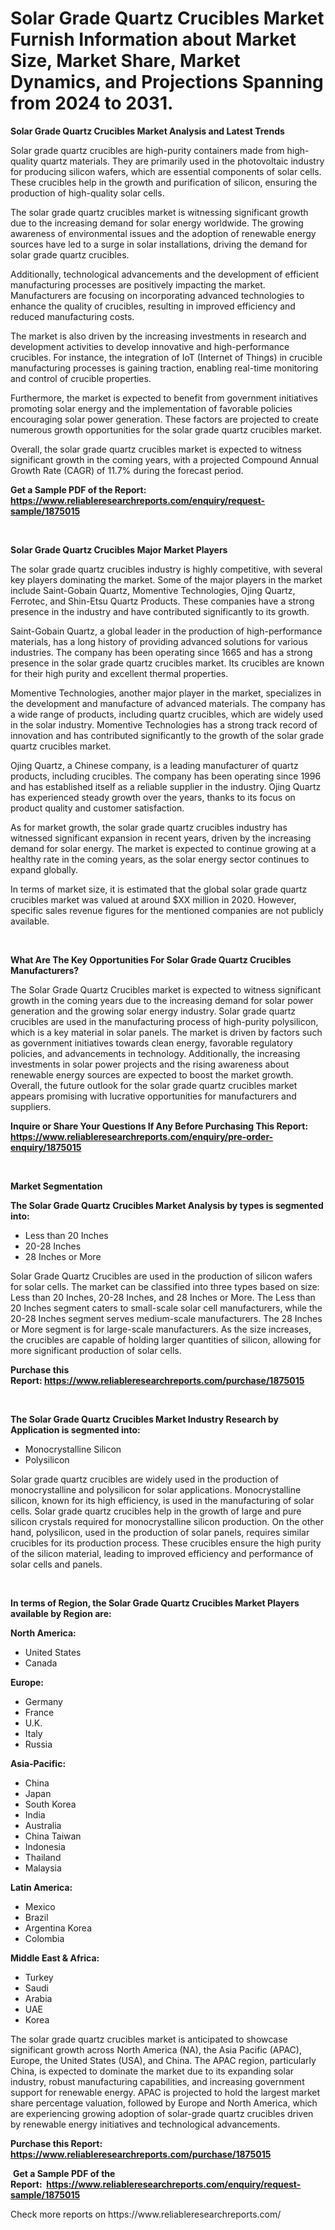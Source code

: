 <p><h1>Solar Grade Quartz Crucibles Market Furnish Information about Market Size, Market Share, Market Dynamics, and Projections Spanning from 2024 to 2031.</h1></p><p><strong>Solar Grade Quartz Crucibles Market Analysis and Latest Trends</strong></p>
<p><p>Solar grade quartz crucibles are high-purity containers made from high-quality quartz materials. They are primarily used in the photovoltaic industry for producing silicon wafers, which are essential components of solar cells. These crucibles help in the growth and purification of silicon, ensuring the production of high-quality solar cells.</p><p>The solar grade quartz crucibles market is witnessing significant growth due to the increasing demand for solar energy worldwide. The growing awareness of environmental issues and the adoption of renewable energy sources have led to a surge in solar installations, driving the demand for solar grade quartz crucibles.</p><p>Additionally, technological advancements and the development of efficient manufacturing processes are positively impacting the market. Manufacturers are focusing on incorporating advanced technologies to enhance the quality of crucibles, resulting in improved efficiency and reduced manufacturing costs.</p><p>The market is also driven by the increasing investments in research and development activities to develop innovative and high-performance crucibles. For instance, the integration of IoT (Internet of Things) in crucible manufacturing processes is gaining traction, enabling real-time monitoring and control of crucible properties.</p><p>Furthermore, the market is expected to benefit from government initiatives promoting solar energy and the implementation of favorable policies encouraging solar power generation. These factors are projected to create numerous growth opportunities for the solar grade quartz crucibles market.</p><p>Overall, the solar grade quartz crucibles market is expected to witness significant growth in the coming years, with a projected Compound Annual Growth Rate (CAGR) of 11.7% during the forecast period.</p></p>
<p><strong>Get a Sample PDF of the Report:&nbsp; <a href="https://www.reliableresearchreports.com/enquiry/request-sample/1875015">https://www.reliableresearchreports.com/enquiry/request-sample/1875015</a></strong></p>
<p>&nbsp;</p>
<p><strong>Solar Grade Quartz Crucibles Major Market Players</strong></p>
<p><p>The solar grade quartz crucibles industry is highly competitive, with several key players dominating the market. Some of the major players in the market include Saint-Gobain Quartz, Momentive Technologies, Ojing Quartz, Ferrotec, and Shin-Etsu Quartz Products. These companies have a strong presence in the industry and have contributed significantly to its growth.</p><p>Saint-Gobain Quartz, a global leader in the production of high-performance materials, has a long history of providing advanced solutions for various industries. The company has been operating since 1665 and has a strong presence in the solar grade quartz crucibles market. Its crucibles are known for their high purity and excellent thermal properties.</p><p>Momentive Technologies, another major player in the market, specializes in the development and manufacture of advanced materials. The company has a wide range of products, including quartz crucibles, which are widely used in the solar industry. Momentive Technologies has a strong track record of innovation and has contributed significantly to the growth of the solar grade quartz crucibles market.</p><p>Ojing Quartz, a Chinese company, is a leading manufacturer of quartz products, including crucibles. The company has been operating since 1996 and has established itself as a reliable supplier in the industry. Ojing Quartz has experienced steady growth over the years, thanks to its focus on product quality and customer satisfaction.</p><p>As for market growth, the solar grade quartz crucibles industry has witnessed significant expansion in recent years, driven by the increasing demand for solar energy. The market is expected to continue growing at a healthy rate in the coming years, as the solar energy sector continues to expand globally.</p><p>In terms of market size, it is estimated that the global solar grade quartz crucibles market was valued at around $XX million in 2020. However, specific sales revenue figures for the mentioned companies are not publicly available.</p></p>
<p>&nbsp;</p>
<p><strong>What Are The Key Opportunities For Solar Grade Quartz Crucibles Manufacturers?</strong></p>
<p><p>The Solar Grade Quartz Crucibles market is expected to witness significant growth in the coming years due to the increasing demand for solar power generation and the growing solar energy industry. Solar grade quartz crucibles are used in the manufacturing process of high-purity polysilicon, which is a key material in solar panels. The market is driven by factors such as government initiatives towards clean energy, favorable regulatory policies, and advancements in technology. Additionally, the increasing investments in solar power projects and the rising awareness about renewable energy sources are expected to boost the market growth. Overall, the future outlook for the solar grade quartz crucibles market appears promising with lucrative opportunities for manufacturers and suppliers.</p></p>
<p><strong>Inquire or Share Your Questions If Any Before Purchasing This Report: <a href="https://www.reliableresearchreports.com/enquiry/pre-order-enquiry/1875015">https://www.reliableresearchreports.com/enquiry/pre-order-enquiry/1875015</a></strong></p>
<p>&nbsp;</p>
<p><strong>Market Segmentation</strong></p>
<p><strong>The Solar Grade Quartz Crucibles Market Analysis by types is segmented into:</strong></p>
<p><ul><li>Less than 20 Inches</li><li>20-28 Inches</li><li>28 Inches or More</li></ul></p>
<p><p>Solar Grade Quartz Crucibles are used in the production of silicon wafers for solar cells. The market can be classified into three types based on size: Less than 20 Inches, 20-28 Inches, and 28 Inches or More. The Less than 20 Inches segment caters to small-scale solar cell manufacturers, while the 20-28 Inches segment serves medium-scale manufacturers. The 28 Inches or More segment is for large-scale manufacturers. As the size increases, the crucibles are capable of holding larger quantities of silicon, allowing for more significant production of solar cells.</p></p>
<p><strong>Purchase this Report:&nbsp;<a href="https://www.reliableresearchreports.com/purchase/1875015">https://www.reliableresearchreports.com/purchase/1875015</a></strong></p>
<p>&nbsp;</p>
<p><strong>The Solar Grade Quartz Crucibles Market Industry Research by Application is segmented into:</strong></p>
<p><ul><li>Monocrystalline Silicon</li><li>Polysilicon</li></ul></p>
<p><p>Solar grade quartz crucibles are widely used in the production of monocrystalline and polysilicon for solar applications. Monocrystalline silicon, known for its high efficiency, is used in the manufacturing of solar cells. Solar grade quartz crucibles help in the growth of large and pure silicon crystals required for monocrystalline silicon production. On the other hand, polysilicon, used in the production of solar panels, requires similar crucibles for its production process. These crucibles ensure the high purity of the silicon material, leading to improved efficiency and performance of solar cells and panels.</p></p>
<p>&nbsp;</p>
<p><strong>In terms of Region, the Solar Grade Quartz Crucibles Market Players available by Region are:</strong></p>
<p>
    <p> <strong> North America: </strong>
        <ul>
            <li>United States</li>
            <li>Canada</li>
        </ul>
        </p> 
    <p> <strong> Europe: </strong>
        <ul>
            <li>Germany</li>
            <li>France</li>
            <li>U.K.</li>
            <li>Italy</li>
            <li>Russia</li>
        </ul>
        </p> 
    <p> <strong> Asia-Pacific: </strong>
        <ul>
            <li>China</li>
            <li>Japan</li>
            <li>South Korea</li>
            <li>India</li>
            <li>Australia</li>
            <li>China Taiwan</li>
            <li>Indonesia</li>
            <li>Thailand</li>
            <li>Malaysia</li>
        </ul>
        </p> 
    <p> <strong> Latin America: </strong>
        <ul>
            <li>Mexico</li>
            <li>Brazil</li>
            <li>Argentina Korea</li>
            <li>Colombia</li>
        </ul>
        </p> 
    <p> <strong> Middle East & Africa: </strong>
        <ul>
            <li>Turkey</li>
            <li>Saudi</li>
            <li>Arabia</li>
            <li>UAE</li>
            <li>Korea</li>
        </ul>
    </p>
    </p>
<p><p>The solar grade quartz crucibles market is anticipated to showcase significant growth across North America (NA), the Asia Pacific (APAC), Europe, the United States (USA), and China. The APAC region, particularly China, is expected to dominate the market due to its expanding solar industry, robust manufacturing capabilities, and increasing government support for renewable energy. APAC is projected to hold the largest market share percentage valuation, followed by Europe and North America, which are experiencing growing adoption of solar-grade quartz crucibles driven by renewable energy initiatives and technological advancements.</p></p>
<p><strong>Purchase this Report: <a href="https://www.reliableresearchreports.com/purchase/1875015">https://www.reliableresearchreports.com/purchase/1875015</a></strong></p>
<p>&nbsp;<strong>Get a Sample PDF of the Report:&nbsp;&nbsp;<a href="https://www.reliableresearchreports.com/enquiry/request-sample/1875015">https://www.reliableresearchreports.com/enquiry/request-sample/1875015</a></strong></p>
<p><strong></strong></p>
<p>Check more reports on https://www.reliableresearchreports.com/</p>